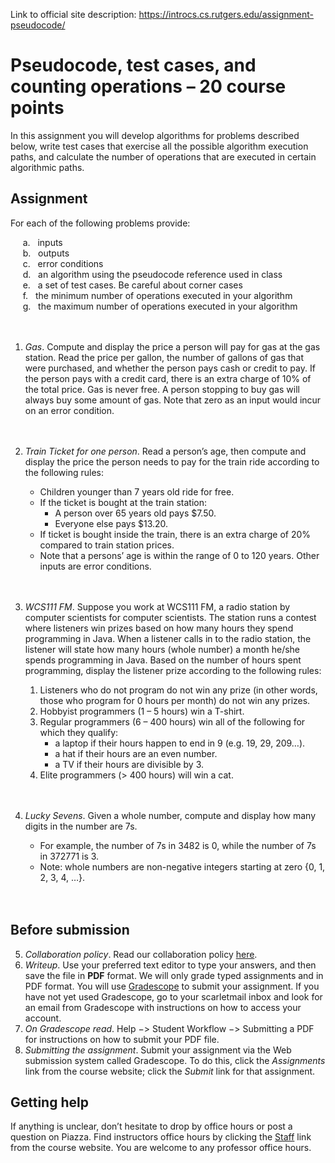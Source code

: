 Link to official site description: https://introcs.cs.rutgers.edu/assignment-pseudocode/

# Pseudocode, test cases, and counting operations – 20 course points
In this assignment you will develop algorithms for problems described below, write test cases that exercise all the possible algorithm execution paths, and calculate the number of operations that are executed in certain algorithmic paths.<br/>

## Assignment
For each of the following problems provide:

&nbsp;&nbsp;&nbsp;&nbsp; a. &nbsp; inputs<br/>
&nbsp;&nbsp;&nbsp;&nbsp; b. &nbsp; outputs<br/>
&nbsp;&nbsp;&nbsp;&nbsp; c. &nbsp; error conditions<br/>
&nbsp;&nbsp;&nbsp;&nbsp; d. &nbsp; an algorithm using the pseudocode reference used in class<br/>
&nbsp;&nbsp;&nbsp;&nbsp; e. &nbsp; a set of test cases. Be careful about corner cases<br/>
&nbsp;&nbsp;&nbsp;&nbsp; f. &nbsp; the minimum number of operations executed in your algorithm<br/>
&nbsp;&nbsp;&nbsp;&nbsp; g. &nbsp; the maximum number of operations executed in your algorithm<br/><br/><br/>

1. *Gas*. Compute and display the price a person will pay for gas at the gas station. Read the price per gallon, the number of gallons of gas that were purchased, and whether the person pays cash or credit to pay. If the person pays with a credit card, there is an extra charge of 10% of the total price. Gas is never free. A person stopping to buy gas will always buy some amount of gas. Note that zero as an input would incur on an error condition.<br/><br/><br/>

2. _Train Ticket for one person_. Read a person’s age, then compute and display the price the person needs to pay for the train ride according to the following rules:
    - Children younger than 7 years old ride for free.
    - If the ticket is bought at the train station:
      - A person over 65 years old pays $7.50.
      - Everyone else pays $13.20.
    - If ticket is bought inside the train, there is an extra charge of 20% compared to train station prices.<br/>
    - Note that a persons’ age is within the range of 0 to 120 years. Other inputs are error conditions.<br/><br/><br/>

3. *WCS111 FM*. Suppose you work at WCS111 FM, a radio station by computer scientists for computer scientists. The station runs a contest where listeners win prizes based on how many hours they spend programming in Java. When a listener calls in to the radio station, the listener will state how many hours (whole number) a month he/she spends programming in Java. Based on the number of hours spent programming, display the listener prize according to the following rules:
    1. Listeners who do not program do not win any prize (in other words, those who program for 0 hours per month) do not win any prizes.
    2. Hobbyist programmers (1 – 5 hours) win a T-shirt.
    3. Regular programmers (6 – 400 hours) win all of the following for which they qualify:
        * a laptop if their hours happen to end in 9 (e.g. 19, 29, 209…).
        * a hat if their hours are an even number.
        * a TV if their hours are divisible by 3.
    4. Elite programmers (> 400 hours) will win a cat.<br/><br/><br/>

4. _Lucky Sevens_. Given a whole number, compute and display how many digits in the number are 7s.
    - For example, the number of 7s in 3482 is 0, while the number of 7s in 372771 is 3.
    * Note: whole numbers are non-negative integers starting at zero {0, 1, 2, 3, 4, …}.<br/><br/><br/>

## Before submission
5. *Collaboration policy*. Read our collaboration policy [here](https://introcs.cs.rutgers.edu/#academic-integrity).
6. _Writeup_. Use your preferred text editor to type your answers, and then save the file in **PDF** format. We will only grade typed assignments and in PDF format. You will use [Gradescope](https://www.gradescope.com/) to submit your assignment. If you have not yet used Gradescope, go to your scarletmail inbox and look for an email from Gradescope with instructions on how to access your account.
7. *On Gradescope read*. Help −> Student Workflow −> Submitting a PDF for instructions on how to submit your PDF file.
8. _Submitting the assignment_. Submit your assignment via the Web submission system called Gradescope. To do this, click the *Assignments* link from the course website; click the _Submit_ link for that assignment.

## Getting help
If anything is unclear, don’t hesitate to drop by office hours or post a question on Piazza. Find instructors office hours by clicking the [Staff](https://introcs.cs.rutgers.edu/staff/) link from the course website. You are welcome to any professor office hours.

